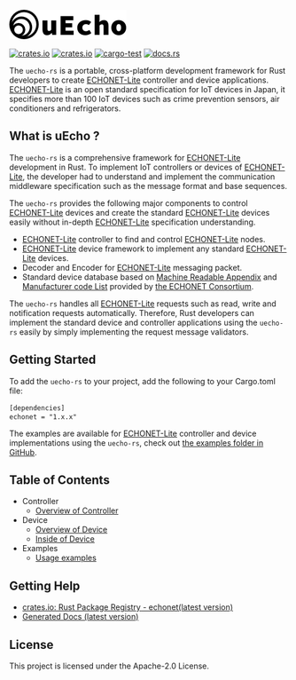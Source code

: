 ![logo](doc/img/logo.png)

[![crates.io](https://img.shields.io/crates/v/echonet.svg)](https://crates.io/crates/echonet)
[![crates.io](https://img.shields.io/crates/d/echonet?label=cargo%20installs)](https://crates.io/crates/echonet)
[![cargo-test](https://github.com/cybergarage/uecho-rs/actions/workflows/cargo.yml/badge.svg)](https://github.com/cybergarage/uecho-rs/actions/workflows/cargo.yml)
[![docs.rs](https://img.shields.io/badge/Rustdoc-docs.rs-blueviolet)](https://docs.rs/echonet)

The `uecho-rs` is a portable, cross-platform development framework for Rust developers to create [ECHONET-Lite][enet] controller and device applications. [ECHONET-Lite][enet] is an open standard specification for IoT devices in Japan, it specifies more than 100 IoT devices such as crime prevention sensors, air conditioners and refrigerators.

## What is uEcho ?

The `uecho-rs` is a comprehensive framework for [ECHONET-Lite][enet] development in Rust. To implement IoT controllers or devices of [ECHONET-Lite][enet], the developer had to understand and implement the communication middleware specification such as the message format and base sequences.

The `uecho-rs` provides the following major components to control [ECHONET-Lite][enet] devices and create the standard [ECHONET-Lite][enet] devices easily without in-depth [ECHONET-Lite][enet] specification understanding. 

- [ECHONET-Lite][enet] controller to find and control [ECHONET-Lite][enet] nodes.
- [ECHONET-Lite][enet] device framework to implement any standard [ECHONET-Lite][enet] devices.
- Decoder and Encoder for [ECHONET-Lite][enet] messaging packet.
- Standard device database based on [Machine Readable Appendix][mra] and [Manufacturer code List][mcl] provided by [the ECHONET Consortium][eneto].

The `uecho-rs` handles all [ECHONET-Lite][enet] requests such as read, write and notification requests automatically. Therefore, Rust developers can implement the standard device and controller applications using the `uecho-rs` easily by simply implementing the request message validators.

## Getting Started

To add the `uecho-rs` to your project, add the following to your Cargo.toml file:

```
[dependencies]
echonet = "1.x.x"
```

The examples are available for [ECHONET-Lite][enet] controller and device implementations using the `uecho-rs`, check out [the examples folder in GitHub](https://github.com/cybergarage/uecho-rs/tree/master/examples).

## Table of Contents

- Controller
  - [Overview of Controller](https://github.com/cybergarage/uecho-rs/blob/master/doc/controller_overview.md)
- Device
  - [Overview of Device](https://github.com/cybergarage/uecho-rs/blob/master/doc/device_overview.md)
  - [Inside of Device](https://github.com/cybergarage/uecho-rs/blob/master/doc/device_inside.md)
- Examples
  - [Usage examples](https://github.com/cybergarage/uecho-rs/tree/master/examples)

## Getting Help

- [crates.io: Rust Package Registry - echonet(latest version)](https://crates.io/crates/echonet)
- [Generated Docs (latest version)](https://docs.rs/echonet/latest/echonet/)

## License

This project is licensed under the Apache-2.0 License.

[enet]:http://echonet.jp/english/
[eneto]:https://echonet.jp/organization_en/
[mra]:https://echonet.jp/spec_mra_rp1_en/
[mcl]:https://echonet.jp/spec-en/
